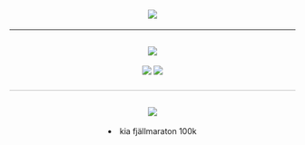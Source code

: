 <h1 align="center">
    <img src="https://readme-typing-svg.herokuapp.com/?font=Inter&size=48&center=true&vCenter=true&width=500&height=70&color=4493F8&duration=4000&lines=hello+!;+i'm+-+;+samuel+widlund+!;" />
</h1>

---

<h2 align="center"> 
    <img src="https://readme-typing-svg.herokuapp.com/?font=Inter&size=48&center=true&vCenter=true&width=500&height=70&color=9B59B6&duration=4000&lines=competencies;" />
</h2>

<p align="center">
  <img src="https://skillicons.dev/icons?i=html,css,js,bootstrap,nodejs,react,expressjs" />
  <img src="https://skillicons.dev/icons?i=bash,c,python,photoshop,git,linux,windows" />
</p>

<hr style="height:1px; border:none; background:#bdbdbd; margin:24px 0;" />

<h2 align="center"> 
    <img src="https://readme-typing-svg.herokuapp.com/?font=Inter&size=48&center=true&vCenter=true&width=500&height=70&color=1ABC9C&duration=4000&lines=upcoming+races;" />
</h2>
<li align="center"> kia fjällmaraton 100k</li>
